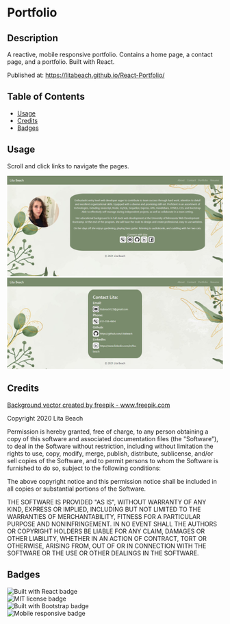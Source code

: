 # Portfolio

## Description 

A reactive, mobile responsive portfolio. Contains a home page, a contact page, and a portfolio. Built with React.

Published at: https://litabeach.github.io/React-Portfolio/


## Table of Contents

* [Usage](#usage)
* [Credits](#credits)
* [Badges](#badges)


## Usage 

Scroll and click links to navigate the pages. 

![Home page](public/img/home.png)
![Contact page](public/img/contact.png)


## Credits

<a href='https://www.freepik.com/vectors/background'>Background vector created by freepik - www.freepik.com</a>

Copyright 2020 Lita Beach

Permission is hereby granted, free of charge, to any person obtaining a copy of this software and associated documentation files (the "Software"), to deal in the Software without restriction, including without limitation the rights to use, copy, modify, merge, publish, distribute, sublicense, and/or sell copies of the Software, and to permit persons to whom the Software is furnished to do so, subject to the following conditions:

The above copyright notice and this permission notice shall be included in all copies or substantial portions of the Software.

THE SOFTWARE IS PROVIDED "AS IS", WITHOUT WARRANTY OF ANY KIND, EXPRESS OR IMPLIED, INCLUDING BUT NOT LIMITED TO THE WARRANTIES OF MERCHANTABILITY, FITNESS FOR A PARTICULAR PURPOSE AND NONINFRINGEMENT. IN NO EVENT SHALL THE AUTHORS OR COPYRIGHT HOLDERS BE LIABLE FOR ANY CLAIM, DAMAGES OR OTHER LIABILITY, WHETHER IN AN ACTION OF CONTRACT, TORT OR OTHERWISE, ARISING FROM, OUT OF OR IN CONNECTION WITH THE SOFTWARE OR THE USE OR OTHER DEALINGS IN THE SOFTWARE.

## Badges

![Built with React badge](https://img.shields.io/badge/Built_with-React-red) <br>
![MIT license badge](https://img.shields.io/badge/License-MIT-blue) <br>
![Built with Bootstrap badge](https://img.shields.io/badge/Built_with-Bootstrap-green) <br>
![Mobile responsive badge](https://img.shields.io/badge/Mobile-Responsive-orange)

